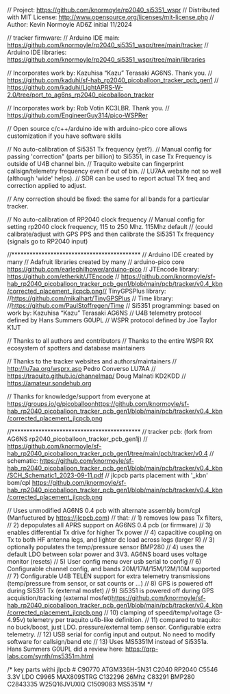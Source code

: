 // Project: https://github.com/knormoyle/rp2040_si5351_wspr
// Distributed with MIT License: http://www.opensource.org/licenses/mit-license.php
// Author: Kevin Normoyle AD6Z initial 11/2024

// tracker firmware:
// Arduino IDE main: https://github.com/knormoyle/rp2040_si5351_wspr/tree/main/tracker
// Arduino IDE libraries: https://github.com/knormoyle/rp2040_si5351_wspr/tree/main/libraries

// Incorporates work by: Kazuhisa “Kazu” Terasaki AG6NS. Thank you.
// https://github.com/kaduhi/sf-hab_rp2040_picoballoon_tracker_pcb_gen1
// https://github.com/kaduhi/LightAPRS-W-2.0/tree/port_to_ag6ns_rp2040_picoballoon_tracker

// Incorporates work by: Rob Votin KC3LBR. Thank you.
// https://github.com/EngineerGuy314/pico-WSPRer

// Open source c/c++/arduino ide with arduino-pico core allows customization if you have software skills

// No auto-calibration of Si5351 Tx frequency (yet?). 
// Manual config for passing 'correction" (parts per billion) to Si5351, in case Tx Frequency is outside of U4B channel bin. 
// Traquito website can fingerprint callsign/telemetry frequency even if out of bin. 
// LU7AA website not so well (although 'wide' helps). 
// SDR can be used to report actual TX freq and correction applied to adjust.

// Any correction should be fixed: the same for all bands for a particular tracker.

// No auto-calibration of RP2040 clock frequency
// Manual config for setting rp2040 clock frequency, 115 to 250 Mhz. 115Mhz default
// (could calibrate/adjust with GPS PPS and then calibrate the Si5351 Tx frequency (signals go to RP2040 input)

//*******************************************
// Arduino IDE created by many
// Adafruit libraries created by many
// arduino-pico core https://github.com/earlephilhower/arduino-pico
// JTEncode library: https://github.com/etherkit/JTEncode
// https://github.com/knormoyle/sf-hab_rp2040_picoballoon_tracker_pcb_gen1/blob/main/pcb/tracker/v0.4_kbn/corrected_placement_jlcpcb.png// TinyGPSPlus library: //https://github.com/mikalhart/TinyGPSPlus 
// Time library: //https://github.com/PaulStoffregen/Time
// Si5351 programming: based on work by: Kazuhisa “Kazu” Terasaki AG6NS
// U4B telemetry protocol defined by Hans Summers G0UPL
// WSPR protocol defined by Joe Taylor K1JT

// Thanks to all authors and contributors
// Thanks to the entire WSPR RX ecosystem of spotters and database maintainers

// Thanks to the tracker websites and authors/maintainers
// http://lu7aa.org/wsprx.asp Pedro Converso LU7AA
// https://traquito.github.io/channelmap/ Doug Malnati KD2KDD
// https://amateur.sondehub.org

// Thanks for knowledge/support from everyone at https://groups.io/g/picoballoonhttps://github.com/knormoyle/sf-hab_rp2040_picoballoon_tracker_pcb_gen1/blob/main/pcb/tracker/v0.4_kbn/corrected_placement_jlcpcb.png

//*******************************************
// tracker pcb: (fork from AG6NS rp2040_picoballoon_tracker_pcb_gen1j)
// https://github.com/knormoyle/sf-hab_rp2040_picoballoon_tracker_pcb_gen1/tree/main/pcb/tracker/v0.4
// schematic: https://github.com/knormoyle/sf-hab_rp2040_picoballoon_tracker_pcb_gen1/blob/main/pcb/tracker/v0.4_kbn/SCH_Schematic1_2023-09-11.pdf
// jlcpcb parts placement with '_kbn' bom/cpl https://github.com/knormoyle/sf-hab_rp2040_picoballoon_tracker_pcb_gen1/blob/main/pcb/tracker/v0.4_kbn/corrected_placement_jlcpcb.png

// Uses unmodified AG6NS 0.4 pcb with alternate assembly bom/cpl (Manfuctured by https://jlcpcb.com)
// that:
// 1) removes low pass Tx filters, 
// 2) depopulates all APRS support on AG6NS 0.4 pcb (or firmware)
// 3) enables differential Tx drive for higher Tx power
// 4) capacitive coupling on Tx to both HF antenna legs, and lighter dc load across legs (larger R)
// 3) optionally populates the temp/pressure sensor BMP280
// 4) uses the default LDO between solar power and 3V3. AG6NS board uses voltage monitor (resets)
// 5) User config menu over usb serial to config 
// 6) Configurable channel config, and bands 20M/17M/15M/12M/10M supported
// 7) Configurable U4B TELEN support for extra telemetry transmissions (temp/pressure from sensor, or sat counts or ...)
// 8) GPS is powered off during Si5351 Tx (external mosfet)
// 9) Si5351 is powered off during GPS acquistion/tracking (external mosfet)https://github.com/knormoyle/sf-hab_rp2040_picoballoon_tracker_pcb_gen1/blob/main/pcb/tracker/v0.4_kbn/corrected_placement_jlcpcb.png
// 10) clamping of speed/temp/voltage (3-4.95v) telemetry per traquito u4b-like definition.
// 11) compared to traquito: no buck/boost, just LDO. pressure/external temp sensor. Configurable extra telemetry. 
// 12) USB serial for config input and output. No need to modify software for callsign/band etc
// 13) Uses MS5351M instead of Si5351a.  Hans Summers G0UPL did a review here: https://qrp-labs.com/synth/ms5351m.html 

/* key parts withi jlpcb #
C90770   ATGM336H-5N31
C2040    RP2040
C5546    3.3V LDO
C9965    MAX809STRG
C132296  26Mhz
C83291   BMP280
C2843335 W25Q16JVUXIQ
C1509083 MS5351M
*/
